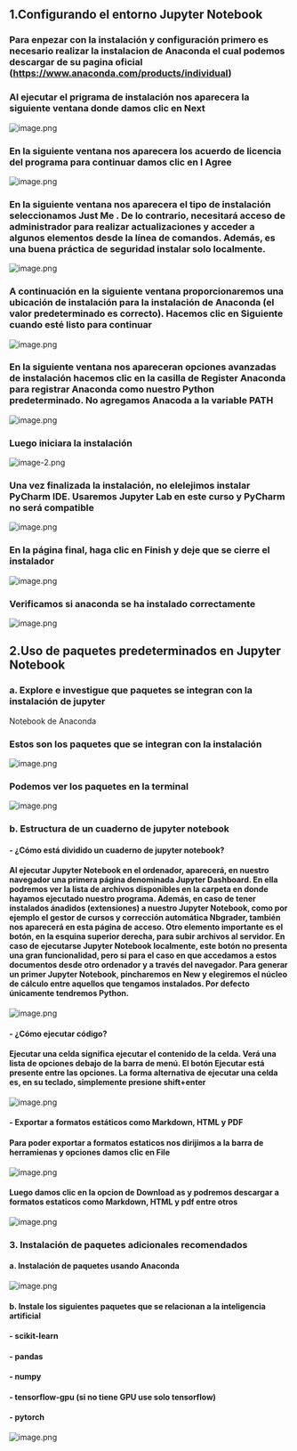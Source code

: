 ## 1.Configurando el entorno Jupyter Notebook

### Para enpezar con la instalación y configuración primero es necesario realizar la instalacion de Anaconda el cual podemos descargar de su pagina oficial (https://www.anaconda.com/products/individual)

### Al ejecutar el prigrama de instalación nos aparecera la siguiente ventana donde damos clic en Next

![image.png](attachment:image.png)

### En la siguiente ventana nos aparecera los acuerdo de licencia del programa para continuar damos clic en I Agree

![image.png](attachment:image.png)

### En la siguiente ventana nos aparecera el tipo de instalación  seleccionamos Just Me . De lo contrario, necesitará acceso de administrador para realizar actualizaciones y acceder a algunos elementos desde la línea de comandos. Además, es una buena práctica de seguridad instalar solo localmente.

![image.png](attachment:image.png)

### A continuación en la siguiente ventana proporcionaremos una ubicación de instalación para la instalación de Anaconda (el valor predeterminado es correcto). Hacemos clic en Siguiente cuando esté listo para continuar

![image.png](attachment:image.png)

### En la siguiente ventana nos apareceran opciones avanzadas de instalación hacemos clic en la casilla de Register Anaconda para registrar Anaconda como nuestro Python predeterminado. No agregamos Anacoda a la variable PATH

![image.png](attachment:image.png)

### Luego iniciara la instalación 

![image-2.png](attachment:image-2.png)

### Una vez finalizada la instalación, no elelejimos instalar PyCharm IDE. Usaremos Jupyter Lab en este curso y PyCharm no será compatible

![image.png](attachment:image.png)

### En la página final, haga clic en Finish y deje que se cierre el instalador

![image.png](attachment:image.png)

### Verificamos si anaconda se ha instalado correctamente 

![image.png](attachment:image.png)

## 2.Uso de paquetes predeterminados en Jupyter Notebook

### a. Explore e investigue que paquetes se integran con la instalación de jupyter
Notebook de Anaconda


### Estos son los paquetes que se integran con la instalación 

![image.png](attachment:image.png)

### Podemos ver los paquetes en la terminal 

![image.png](attachment:image.png)

### b. Estructura de un cuaderno de jupyter notebook

#### - ¿Cómo está dividido un cuaderno de jupyter notebook?


#### Al ejecutar Jupyter Notebook en el ordenador, aparecerá, en nuestro navegador una primera página denominada Jupyter Dashboard. En ella podremos ver la lista de archivos disponibles en la carpeta en donde hayamos ejecutado nuestro programa. Además, en caso de tener instalados ánadidos (extensiones) a nuestro Jupyter Notebook, como por ejemplo el gestor de cursos y corrección automática Nbgrader, también nos aparecerá en esta página de acceso. Otro elemento importante es el botón, en la esquina superior derecha, para subir archivos al servidor. En caso de ejecutarse Jupyter Notebook localmente, este botón no presenta una gran funcionalidad, pero sí para el caso en que accedamos a estos documentos desde otro ordenador y a través del navegador. Para generar un primer Jupyter Notebook, pincharemos en New y elegiremos el núcleo de cálculo entre aquellos que tengamos instalados. Por defecto únicamente tendremos Python. 

![image.png](attachment:image.png)

#### - ¿Cómo ejecutar código?

#### Ejecutar una celda significa ejecutar el contenido de la celda. Verá una lista de opciones debajo de la barra de menú. El botón Ejecutar está presente entre las opciones. La forma alternativa de ejecutar una celda es, en su teclado, simplemente presione shift+enter

![image.png](attachment:image.png)

#### - Exportar a formatos estáticos como Markdown, HTML y PDF

#### Para poder exportar a formatos estaticos nos dirijimos a la barra de herramienas y opciones damos clic en File

![image.png](attachment:image.png)

#### Luego damos clic en la opcion de Download as y podremos descargar a formatos estaticos como Markdown, HTML y pdf entre otros 

![image.png](attachment:image.png)

### 3. Instalación de paquetes adicionales recomendados

#### a. Instalación de paquetes usando Anaconda

![image.png](attachment:image.png)

#### b. Instale los siguientes paquetes que se relacionan a la inteligencia artificial

#### - scikit-learn
#### - pandas
#### - numpy
#### - tensorflow-gpu (si no tiene GPU use solo tensorflow)
#### - pytorch

![image.png](attachment:image.png)


```python

```
